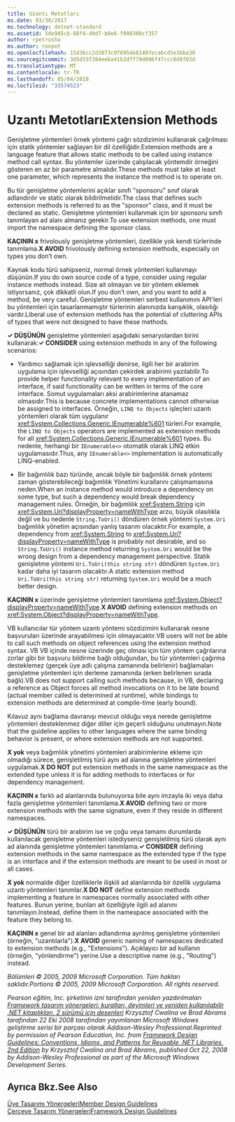 ```yaml
---
title: Uzantı Metotları
ms.date: 03/30/2017
ms.technology: dotnet-standard
ms.assetid: 5de945cb-88f4-49d7-b0e6-f098300cf357
author: rpetrusha
ms.author: ronpet
ms.openlocfilehash: 15d36cc2d3073c9f695de81407ecabcd5e3bba30
ms.sourcegitcommit: 3d5d33f384eeba41b2dff79d096f47ccc8d8f03d
ms.translationtype: MT
ms.contentlocale: tr-TR
ms.lasthandoff: 05/04/2018
ms.locfileid: "33574523"
---
```

# <a name="extension-methods"></a><span data-ttu-id="69891-102">Uzantı Metotları</span><span class="sxs-lookup"><span data-stu-id="69891-102">Extension Methods</span></span>
<span data-ttu-id="69891-103">Genişletme yöntemleri örnek yöntemi çağrı sözdizimini kullanarak çağrılması için statik yöntemler sağlayan bir dil özelliğidir.</span><span class="sxs-lookup"><span data-stu-id="69891-103">Extension methods are a language feature that allows static methods to be called using instance method call syntax.</span></span> <span data-ttu-id="69891-104">Bu yöntemler üzerinde çalışılacak yöntemdir örneğini gösteren en az bir parametre almalıdır.</span><span class="sxs-lookup"><span data-stu-id="69891-104">These methods must take at least one parameter, which represents the instance the method is to operate on.</span></span>  
  
 <span data-ttu-id="69891-105">Bu tür genişletme yöntemlerini açıklar sınıfı "sponsoru" sınıf olarak adlandırılır ve static olarak bildirilmelidir.</span><span class="sxs-lookup"><span data-stu-id="69891-105">The class that defines such extension methods is referred to as the "sponsor" class, and it must be declared as static.</span></span> <span data-ttu-id="69891-106">Genişletme yöntemleri kullanmak için bir sponsoru sınıfı tanımlayan ad alanı almanız gerekir.</span><span class="sxs-lookup"><span data-stu-id="69891-106">To use extension methods, one must import the namespace defining the sponsor class.</span></span>  
  
 <span data-ttu-id="69891-107">**KAÇININ x** frivolously genişletme yöntemleri, özellikle yok kendi türlerinde tanımlama.</span><span class="sxs-lookup"><span data-stu-id="69891-107">**X AVOID** frivolously defining extension methods, especially on types you don’t own.</span></span>  
  
 <span data-ttu-id="69891-108">Kaynak kodu türü sahipseniz, normal örnek yöntemleri kullanmayı düşünün.</span><span class="sxs-lookup"><span data-stu-id="69891-108">If you do own source code of a type, consider using regular instance methods instead.</span></span> <span data-ttu-id="69891-109">Size ait olmayan ve bir yöntem eklemek istiyorsanız, çok dikkatli olun.</span><span class="sxs-lookup"><span data-stu-id="69891-109">If you don’t own, and you want to add a method, be very careful.</span></span> <span data-ttu-id="69891-110">Genişletme yöntemleri serbest kullanımını API'leri bu yöntemleri için tasarlanmamıştır türlerinin alanınızda karışıklık, olasılığı vardır.</span><span class="sxs-lookup"><span data-stu-id="69891-110">Liberal use of extension methods has the potential of cluttering APIs of types that were not designed to have these methods.</span></span>  
  
 <span data-ttu-id="69891-111">**✓ DÜŞÜNÜN** genişletme yöntemleri aşağıdaki senaryolardan birini kullanarak:</span><span class="sxs-lookup"><span data-stu-id="69891-111">**✓ CONSIDER** using extension methods in any of the following scenarios:</span></span>  
  
-   <span data-ttu-id="69891-112">Yardımcı sağlamak için işlevselliği denirse, ilgili her bir arabirim uygulama için işlevselliği açısından çekirdek arabirimi yazılabilir.</span><span class="sxs-lookup"><span data-stu-id="69891-112">To provide helper functionality relevant to every implementation of an interface, if said functionality can be written in terms of the core interface.</span></span> <span data-ttu-id="69891-113">Somut uygulamaları aksi arabirimlerine atanamaz olmasıdır.</span><span class="sxs-lookup"><span data-stu-id="69891-113">This is because concrete implementations cannot otherwise be assigned to interfaces.</span></span> <span data-ttu-id="69891-114">Örneğin, `LINQ to Objects` işleçleri uzantı yöntemleri olarak tüm uygulanır <xref:System.Collections.Generic.IEnumerable%601> türleri.</span><span class="sxs-lookup"><span data-stu-id="69891-114">For example, the `LINQ to Objects` operators are implemented as extension methods for all <xref:System.Collections.Generic.IEnumerable%601> types.</span></span> <span data-ttu-id="69891-115">Bu nedenle, herhangi bir `IEnumerable<>` otomatik olarak LINQ etkin uygulamasıdır.</span><span class="sxs-lookup"><span data-stu-id="69891-115">Thus, any `IEnumerable<>` implementation is automatically LINQ-enabled.</span></span>  
  
-   <span data-ttu-id="69891-116">Bir bağımlılık bazı türünde, ancak böyle bir bağımlılık örnek yöntemi zaman gösterebileceği bağımlılık Yönetimi kurallarını çalışmamasına neden.</span><span class="sxs-lookup"><span data-stu-id="69891-116">When an instance method would introduce a dependency on some type, but such a dependency would break dependency management rules.</span></span> <span data-ttu-id="69891-117">Örneğin, bir bağımlılık <xref:System.String> için <xref:System.Uri?displayProperty=nameWithType> arzu, büyük olasılıkla değil ve bu nedenle `String.ToUri()` döndüren örnek yöntemi `System.Uri` bağımlılık yönetim açısından yanlış tasarım olacaktır.</span><span class="sxs-lookup"><span data-stu-id="69891-117">For example, a dependency from <xref:System.String> to <xref:System.Uri?displayProperty=nameWithType> is probably not desirable, and so `String.ToUri()` instance method returning `System.Uri` would be the wrong design from a dependency management perspective.</span></span> <span data-ttu-id="69891-118">Statik genişletme yöntemi `Uri.ToUri(this string str)` döndüren `System.Uri` kadar daha iyi tasarım olacaktır.</span><span class="sxs-lookup"><span data-stu-id="69891-118">A static extension method `Uri.ToUri(this string str)` returning `System.Uri` would be a much better design.</span></span>  
  
 <span data-ttu-id="69891-119">**KAÇININ x** üzerinde genişletme yöntemleri tanımlama <xref:System.Object?displayProperty=nameWithType>.</span><span class="sxs-lookup"><span data-stu-id="69891-119">**X AVOID** defining extension methods on <xref:System.Object?displayProperty=nameWithType>.</span></span>  
  
 <span data-ttu-id="69891-120">VB kullanıcılar tür yöntem uzantı yöntemi sözdizimini kullanarak nesne başvuruları üzerinde arayabilmesi için olmayacaktır.</span><span class="sxs-lookup"><span data-stu-id="69891-120">VB users will not be able to call such methods on object references using the extension method syntax.</span></span> <span data-ttu-id="69891-121">VB VB içinde nesne üzerinde geç olması için tüm yöntem çağrılarına zorlar gibi bir başvuru bildirme bağlı olduğundan, bu tür yöntemleri çağırma desteklemez (gerçek üye adlı çalışma zamanında belirlenir) bağlamaları genişletme yöntemleri için derleme zamanında (erken belirlenen sırada bağlı).</span><span class="sxs-lookup"><span data-stu-id="69891-121">VB does not support calling such methods because, in VB, declaring a reference as Object forces all method invocations on it to be late bound (actual member called is determined at runtime), while bindings to extension methods are determined at compile-time (early bound).</span></span>  
  
 <span data-ttu-id="69891-122">Kılavuz aynı bağlama davranışı mevcut olduğu veya nerede genişletme yöntemleri desteklenmez diğer diller için geçerli olduğunu unutmayın.</span><span class="sxs-lookup"><span data-stu-id="69891-122">Note that the guideline applies to other languages where the same binding behavior is present, or where extension methods are not supported.</span></span>  
  
 <span data-ttu-id="69891-123">**X yok** veya bağımlılık yönetimi yöntemleri arabirimlerine ekleme için olmadığı sürece, genişletilmiş türü aynı ad alanına genişletme yöntemleri uygulamak.</span><span class="sxs-lookup"><span data-stu-id="69891-123">**X DO NOT** put extension methods in the same namespace as the extended type unless it is for adding methods to interfaces or for dependency management.</span></span>  
  
 <span data-ttu-id="69891-124">**KAÇININ x** farklı ad alanlarında bulunuyorsa bile aynı imzayla iki veya daha fazla genişletme yöntemleri tanımlama.</span><span class="sxs-lookup"><span data-stu-id="69891-124">**X AVOID** defining two or more extension methods with the same signature, even if they reside in different namespaces.</span></span>  
  
 <span data-ttu-id="69891-125">**✓ DÜŞÜNÜN** türü bir arabirim ise ve çoğu veya tamamı durumlarda kullanılacak genişletme yöntemleri istediyseniz genişletilmiş türü olarak aynı ad alanında genişletme yöntemleri tanımlama.</span><span class="sxs-lookup"><span data-stu-id="69891-125">**✓ CONSIDER** defining extension methods in the same namespace as the extended type if the type is an interface and if the extension methods are meant to be used in most or all cases.</span></span>  
  
 <span data-ttu-id="69891-126">**X yok** normalde diğer özelliklerle ilişkili ad alanlarında bir özellik uygulama uzantı yöntemleri tanımlar.</span><span class="sxs-lookup"><span data-stu-id="69891-126">**X DO NOT** define extension methods implementing a feature in namespaces normally associated with other features.</span></span> <span data-ttu-id="69891-127">Bunun yerine, bunları ait özelliğiyle ilgili ad alanını tanımlayın.</span><span class="sxs-lookup"><span data-stu-id="69891-127">Instead, define them in the namespace associated with the feature they belong to.</span></span>  
  
 <span data-ttu-id="69891-128">**KAÇININ x** genel bir ad alanları adlandırma ayrılmış genişletme yöntemleri (örneğin, "uzantılarla").</span><span class="sxs-lookup"><span data-stu-id="69891-128">**X AVOID** generic naming of namespaces dedicated to extension methods (e.g., "Extensions").</span></span> <span data-ttu-id="69891-129">Açıklayıcı bir ad kullanın (örneğin, "yönlendirme") yerine.</span><span class="sxs-lookup"><span data-stu-id="69891-129">Use a descriptive name (e.g., "Routing") instead.</span></span>  
  
 <span data-ttu-id="69891-130">*Bölümleri © 2005, 2009 Microsoft Corporation. Tüm hakları saklıdır.*</span><span class="sxs-lookup"><span data-stu-id="69891-130">*Portions © 2005, 2009 Microsoft Corporation. All rights reserved.*</span></span>  
  
 <span data-ttu-id="69891-131">*Pearson eğitim, Inc. şirketinin izni tarafından yeniden yazdırılmaları [Framework tasarım yönergeleri: kuralları, deyimleri ve yeniden kullanılabilir .NET kitaplıkları, 2 sürümü için desenleri](https://www.informit.com/store/framework-design-guidelines-conventions-idioms-and-9780321545619) Krzysztof Cwalina ve Brad Abrams tarafından 22 Eki 2008 tarafından yayımlanan Microsoft Windows geliştirme serisi bir parçası olarak Addison-Wesley Professional.*</span><span class="sxs-lookup"><span data-stu-id="69891-131">*Reprinted by permission of Pearson Education, Inc. from [Framework Design Guidelines: Conventions, Idioms, and Patterns for Reusable .NET Libraries, 2nd Edition](https://www.informit.com/store/framework-design-guidelines-conventions-idioms-and-9780321545619) by Krzysztof Cwalina and Brad Abrams, published Oct 22, 2008 by Addison-Wesley Professional as part of the Microsoft Windows Development Series.*</span></span>  
  
## <a name="see-also"></a><span data-ttu-id="69891-132">Ayrıca Bkz.</span><span class="sxs-lookup"><span data-stu-id="69891-132">See Also</span></span>  
 [<span data-ttu-id="69891-133">Üye Tasarımı Yönergeleri</span><span class="sxs-lookup"><span data-stu-id="69891-133">Member Design Guidelines</span></span>](../../../docs/standard/design-guidelines/member.md)  
 [<span data-ttu-id="69891-134">Çerçeve Tasarım Yönergeleri</span><span class="sxs-lookup"><span data-stu-id="69891-134">Framework Design Guidelines</span></span>](../../../docs/standard/design-guidelines/index.md)
